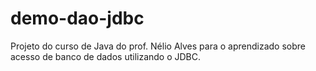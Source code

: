 # demo-dao-jdbc
Projeto do curso de Java do prof. Nélio Alves para o aprendizado sobre acesso de banco de dados utilizando o JDBC.
